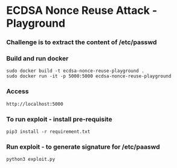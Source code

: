# ECDSA Nonce Reuse Attack - Playground

### Challenge is to extract the content of /etc/passwd

### Build and run docker
```
sudo docker build -t ecdsa-nonce-reuse-playground . 
sudo docker run -it -p 5000:5000 ecdsa-nonce-reuse-playground
```

### Access 
```
http://localhost:5000
```

### To run exploit - install pre-requisite

```
pip3 install -r requirement.txt
```

### Run exploit - to generate signature for /etc/paaswd

```
python3 exploit.py
```

